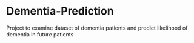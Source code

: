 # Dementia-Prediction
Project to examine dataset of dementia patients and predict likelihood of dementia in future patients
